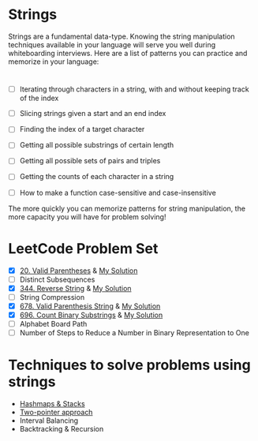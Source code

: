 # Strings

Strings are a fundamental data-type. Knowing the string manipulation techniques available in your language will serve you well during whiteboarding interviews. Here are a list of patterns you can practice and memorize in your language:

#
- [ ] Iterating through characters in a string, with and without keeping track of the index
- [ ] Slicing strings given a start and an end index
- [ ] Finding the index of a target character
- [ ] Getting all possible substrings of certain length
- [ ] Getting all possible sets of pairs and triples
- [ ] Getting the counts of each character in a string
- [ ] How to make a function case-sensitive and case-insensitive


The more quickly you can memorize patterns for string manipulation, the more capacity you will have for problem solving!

# LeetCode Problem Set

- [x] [20. Valid Parentheses](https://leetcode.com/problems/valid-parentheses/) & [My Solution](https://github.com/ChandaHubbard/leetcode/blob/master/20.%20Valid%20Parentheses(Strings).md)
- [ ] Distinct Subsequences
- [x] [344. Reverse String](https://leetcode.com/problems/reverse-string/) & [My Solution](https://github.com/ChandaHubbard/leetcode/blob/master/344.%20Reverse%20String.md)
- [ ] String Compression
- [x] [678. Valid Parenthesis String](https://leetcode.com/problems/valid-parenthesis-string/) & [My Solution](https://github.com/ChandaHubbard/leetcode/blob/master/678.%20Valid%20Parenthesis%20String.md)
- [x] [696. Count Binary Substrings](https://leetcode.com/problems/count-binary-substrings/) & [My Solution](https://github.com/ChandaHubbard/leetcode/blob/master/*696.%20Count%20Binary%20Substrings.md)
- [ ] Alphabet Board Path
- [ ] Number of Steps to Reduce a Number in Binary Representation to One

# Techniques to solve problems using strings
- [Hashmaps & Stacks](https://www.youtube.com/watch?v=bPLpwR_tKgc&ab_channel=LeetcodeinJavaScript)
- [Two-pointer approach](https://www.youtube.com/watch?v=guDU5HnLqAs)
- Interval Balancing
- Backtracking & Recursion





